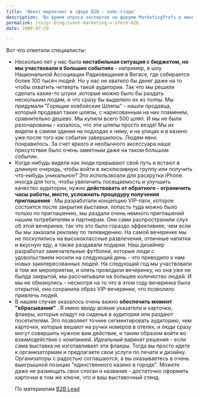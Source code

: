 ```yaml
---
title: 'Ивент маркетинг в сфере B2B - кейс-стади'
description: 'Во время опроса экспертов на форуме MarketingProfs в июне 2008 им задавались вопросы "какая вещь которую вы видели во время выставки-ярмарки, показалась вам наиболее безумной?", и "Каковы основы вашей стратегии при разработке ваших собственных выставок-продаж?".'
permalink: /ru/pr-blog/ivent-marketing-v-sfere-b2b
date: 2008-07-29

---
```


Вот что ответили специалисты:

<ul>
<li> Несколько лет у нас была <strong> нестабильная ситуация с бюджетом, но мы участвовали в больших событиях </strong> - например, в шоу Национальной Ассоциации Радиовещания в Вегасе, где собирается более 100 тысяч людей. Но у нас не хватило бы денег даже на то чтобы охватить четверть такой аудитории. Так что мы решили сделать какие-то штуки ,которые можно было бы раздать нескольким людям, и что сразу бы выделяло их из толпы. Мы придумали "Горящие ковбойские Шляпы" - нашли продавца, который продавал такие шляпы, с нарисованным на них пламенем, сравнительно дешево. Мы купили всего 500 шляп. И мы не были разочарованы - казалось, что эти шляпы просто везде! Мы их видели в самом здании на подходах к нему, и на улицах и в казино уже после того как событие завершилось. Людям явно понравилось. За счет яркого и необычного аксессуара наше присутствие было очень заметным даже на таком большом событии.</li>
<li> Когда-нибудь видели как люди прерывают свой путь и встают в  длинную очередь, чтобы войти в эксклюзивную группу или получить что-нибудь уникальное? Это использвоали для раскрутки iPhone. иногда для того, чтобы увеличить посещаемость и улучшить качество аудитории, нужно <strong> действовать от обратного - ограничить часы работы, место, усложнить процедуру получения приглашения</strong> . Мы разработали концепцию VIP-пати, которое состоится после закрытия выставки. попасть туда можно было только по приглашению, мы раздали очень немного приглашений нашим потребителям и партнерам. Они сами распространили слух об этой вечеринке, так что это было гораздо эффективнее, чем если бы мы заказали рекламу по телевидению. На самой вечеринке мы не поскупились на высококлассные развлечения, отличные напитки и вкусную еду, а также раздавали подарки. Наш дизайнер разработал замечательные футболки, которые люди с удовольствием носили на следующий день - что приводило к нам новых заинтересованных людей.  На следующий год мы участвовали в том же мероприятии, и опять проводили вечеринку, но она уже не былда закрытой, мы рассчитывали на большее количество людей. И мы не обманулись - несмотря на то что в этом году вечеринка была открытой, она сохранила образ VIP-вечеринки, что позволило привлечь людей. </li>
<li>В нашем случае оказалось очень важно <strong> обеспечить момент "вбрасывания"</strong> . Я имею ввиду всякие указатели и карточки, флаеры, которые кладут на сиденья в аудитории или раздают посетителям. Это позволяет точнее сегментировать аудиторию, чем карточки, которые вешают на ручки номеров в отелях, и люди сразу могут совершить нужное вам действие, и таким образом войти во взаимодействие с компанией. Идеальный варинат решения - если сама выставка не изготавливает эти флаеры. Тогда вы просто идете к организатормам и предлагаете свои услуги по печати и дизайну. Организаторы с радостью соглашаются, а вы оказываетесь в очень выигрышной позиции "единственного казино в городе". Можете даже  не размещать свои слоган и название - достаточно оформить карточки  в том же ключе, что и ваш выставочный стенд.</li>

По материалам <a href="http://www.theb2blead.com/viral-marketing/leverage-exclusive-events-to-increase-trade-show-traffic/"> B2B Lead </a>


